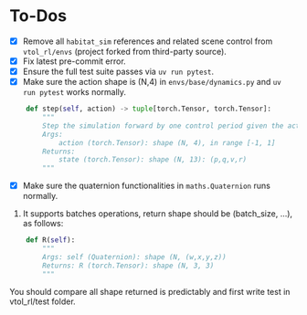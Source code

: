 # To-Dos

- [x] Remove all `habitat_sim` references and related scene control from `vtol_rl/envs` (project forked from third-party source).
- [x] Fix latest pre-commit error.
- [x] Ensure the full test suite passes via `uv run pytest`.
- [x]  Make sure the action shape is (N,4) in `envs/base/dynamics.py` and `uv run pytest` works normally.
```python
    def step(self, action) -> tuple[torch.Tensor, torch.Tensor]:
        """
        Step the simulation forward by one control period given the action.
        Args:
            action (torch.Tensor): shape (N, 4), in range [-1, 1]
        Returns:
            state (torch.Tensor): shape (N, 13): (p,q,v,r)
        """
```

- [x] Make sure the quaternion functionalities in `maths.Quaternion` runs normally.
1. It supports batches operations, return shape should be (batch_size, ...), as follows:
```python
    def R(self):
        """
        Args: self (Quaternion): shape (N, (w,x,y,z))
        Returns: R (torch.Tensor): shape (N, 3, 3)
        """
```
You should compare all shape returned is predictably and first write test in vtol_rl/test folder.
